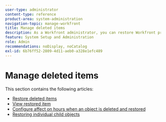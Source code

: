 ```yaml
---
user-type: administrator
content-type: reference
product-area: system-administration
navigation-topic: manage-workfront
title: Manage deleted items
description: As a Workfront administrator, you can restore Workfront projects, tasks, issues, documents, and templates if they have been deleted in the past 30 days. When you restore an object, all of its child objects and fields are also restored.
feature: System Setup and Administration
role: Admin
recommendations: noDisplay, noCatalog
exl-id: 6b76ff52-2809-4d11-aeb0-a328e1efc489
---
```

# Manage deleted items

This section contains the following articles:

* [Restore deleted items](../../../administration-and-setup/manage-workfront/manage-deleted-items/restore-deleted-items.md) 
* [View restored item](../../../administration-and-setup/manage-workfront/manage-deleted-items/view-restored-items.md) 
* [Configure affect on hours when an object is deleted and restored](../../../administration-and-setup/manage-workfront/manage-deleted-items/configure-how-hours-affected-when-obj-deleted-restored.md) 
* [Restoring individual child objects](../../../administration-and-setup/manage-workfront/manage-deleted-items/restoring-individual-child-objects.md)
